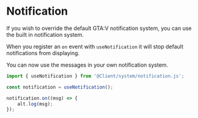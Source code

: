 # Notification

If you wish to override the default GTA:V notification system, you can use the built in notification system.

When you register an `on` event with `useNotification` it will stop default notifications from displaying.

You can now use the messages in your own notification system.

```ts
import { useNotification } from '@Client/system/notification.js';

const notification = useNotification();

notification.on((msg) => {
    alt.log(msg);
});
```
